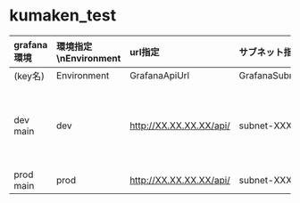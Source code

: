 # kumaken_test

   |grafana環境|環境指定\nEnvironment|url指定|サブネット指定|セキュリティグループ指定|備考|
   |:----|:----|:----|:----|:----|:----|
   |(key名)|Environment|GrafanaApiUrl|GrafanaSubnetId|GrafanaSecurityGroupId|
   | dev main | dev | http://XX.XX.XX.XX/api/ | subnet-XXXXXX | sg-XXXXXX |デフォルト値|
   | prod main | prod | http://XX.XX.XX.XX/api/ | subnet-XXXXXX | sg-XXXXXX ||
